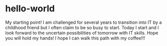 # hello-world
My starting point!
I am challenged for several years to transition into IT by a childhood friend but I often claim to be so busy to start.
Today I start and I look forward to the uncertain possibilities of tomorrow with IT skills.
Hope you will hold my hands!
I hope I can walk this path with my coffee!!!
